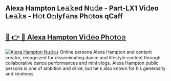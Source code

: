 ## Alexa Hampton Le𝚊𝚔ed N𝚞𝚍e - Part-LX1 Vi𝚍eo Le𝚊𝚔s - H𝚘t O𝚗lyf𝚊ns Ph𝚘tos qCaff

# <h2><a href="http://hf390yg.feru.top/?c=Alexa+Hampton">🔗 👉 🔴 Alexa Hampton Vi𝚍𝚎o Ph𝚘t𝚘𝚜</a></h2>

[![Alexa Hampton Nu𝚍𝚎s](https://i.imgur.com/0TWrTi3.gif)](http://hf390yg.feru.top/?c=Alexa+Hampton)
Online persona Alexa Hampton and content creator, recognized for disseminating dance and lifestyle content through collaborative dance performances and mini vlogs. Alexa Hampton public persona is one of ambition and drive, but he's also known for his generosity and kindness. 
